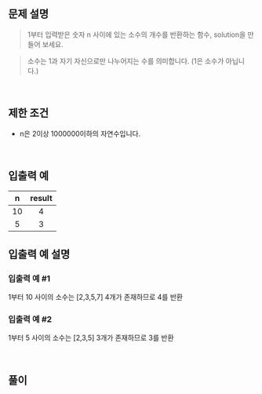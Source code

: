 ## 문제 설명

> 1부터 입력받은 숫자 n 사이에 있는 소수의 개수를 반환하는 함수, solution을 만들어 보세요.

> 소수는 1과 자기 자신으로만 나누어지는 수를 의미합니다.
(1은 소수가 아닙니다.)

<br>

## 제한 조건

- n은 2이상 1000000이하의 자연수입니다.

<br>

## 입출력 예

|n	|result|
|:-:|:-:|
|10	|4|
|5	|3|

## 입출력 예 설명

### 입출력 예 #1

1부터 10 사이의 소수는 [2,3,5,7] 4개가 존재하므로 4를 반환

### 입출력 예 #2

1부터 5 사이의 소수는 [2,3,5] 3개가 존재하므로 3를 반환

<br>

## 풀이

```

```